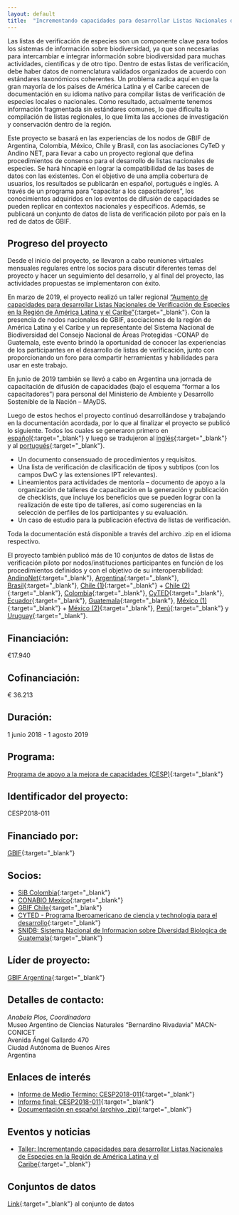 ```yaml
---
layout: default
title:  "Incrementando capacidades para desarrollar Listas Nacionales de Especies en la Región de América Latina y el Caribe"
---
```


Las listas de verificación de especies son un componente clave para todos los sistemas de información sobre biodiversidad, ya que son necesarias para intercambiar e integrar información sobre biodiversidad para muchas actividades, científicas y de otro tipo. Dentro de estas listas de verificación, debe haber datos de nomenclatura validados organizados de acuerdo con estándares taxonómicos coherentes. Un problema radica aquí en que la gran mayoría de los países de América Latina y el Caribe carecen de documentación en su idioma nativo para compilar listas de verificación de especies locales o nacionales. Como resultado, actualmente tenemos información fragmentada sin estándares comunes, lo que dificulta la compilación de listas regionales, lo que limita las acciones de investigación y conservación dentro de la región.  

Este proyecto se basará en las experiencias de los nodos de GBIF de Argentina, Colombia, México, Chile y Brasil, con las asociaciones CyTeD y Andino NET, para llevar a cabo un proyecto regional que defina procedimientos de consenso para el desarrollo de listas nacionales de especies. Se hará hincapié en lograr la compatibilidad de las bases de datos con las existentes. Con el objetivo de una amplia cobertura de usuarios, los resultados se publicarán en español, portugués e inglés. A través de un programa para “capacitar a los capacitadores”, los conocimientos adquiridos en los eventos de difusión de capacidades se pueden replicar en contextos nacionales y específicos. Además, se publicará un conjunto de datos de lista de verificación piloto por país en la red de datos de GBIF.

## Progreso del proyecto

Desde el inicio del proyecto, se llevaron a cabo reuniones virtuales mensuales regulares entre los socios para discutir diferentes temas del proyecto y hacer un seguimiento del desarrollo, y al final del proyecto, las actividades propuestas se implementaron con éxito.  

En marzo de 2019, el proyecto realizó un taller regional [“Aumento de capacidades para desarrollar Listas Nacionales de Verificación de Especies en la Región de América Latina y el Caribe”](https://www.gbif.org/event/3yT1dzm2dtvrxk3DOExdua/workshop-increasing-capacities-to-develop-national-species-checklists-in-the-latin-america-and-the-caribbean-region){:target="_blank"}. Con la presencia de nodos nacionales de GBIF, asociaciones de la región de América Latina y el Caribe y un representante del Sistema Nacional de Biodiversidad del Consejo Nacional de Áreas Protegidas -CONAP de Guatemala, este evento brindó la oportunidad de conocer las experiencias de los participantes en el desarrollo de listas de verificación, junto con proporcionando un foro para compartir herramientas y habilidades para usar en este trabajo.  

En junio de 2019 también se llevó a cabo en Argentina una jornada de capacitación de difusión de capacidades (bajo el esquema “formar a los capacitadores”) para personal del Ministerio de Ambiente y Desarrollo Sostenible de la Nación – MAyDS.  

Luego de estos hechos el proyecto continuó desarrollándose y trabajando en la documentación acordada, por lo que al finalizar el proyecto se publicó lo siguiente. Todos los cuales se generaron primero en [español](https://assets.ctfassets.net/uo17ejk9rkwj/1ya9Sy4UqvpzwesFmkCZ3d/3f4575f966c51974cb491402e616dba3/Documentos_-_Espa__ol.zip){:target="_blank"} y luego se tradujeron al [inglés](https://assets.ctfassets.net/uo17ejk9rkwj/77ocAl254xt4w3aosqfY8x/f5e66aa7fcd29026d01c0741079b0955/Documents_-__English.zip){:target="_blank"} y al [portugués](https://assets.ctfassets.net/uo17ejk9rkwj/5v8cpihbfBAXUpeB3btoei/b22ce4878bd37cc4c249ed55c684c6e6/Documentos_-_Portugu__s.zip){:target="_blank"}.
-	Un documento consensuado de procedimientos y requisitos.
-	Una lista de verificación de clasificación de tipos y subtipos (con los campos DwC y las extensiones IPT relevantes).
-	Lineamientos para actividades de mentoría – documento de apoyo a la organización de talleres de capacitación en la generación y publicación de checklists, que incluye los beneficios que se pueden lograr con la realización de este tipo de talleres, así como sugerencias en la selección de perfiles de los participantes y su evaluación.
-	Un caso de estudio para la publicación efectiva de listas de verificación.

Toda la documentación está disponible a través del archivo .zip en el idioma respectivo.  

El proyecto también publicó más de 10 conjuntos de datos de listas de verificación piloto por nodos/instituciones participantes en función de los procedimientos definidos y con el objetivo de su interoperabilidad: [AndinoNet](https://www.gbif.org/dataset/d1b86ae5-e4a2-4539-9d57-1ffd768d1558){:target="_blank"}, [Argentina](https://www.gbif.org/dataset/dfae77f6-2e10-45ee-a9ee-b006e1c49bac){:target="_blank"}, [Brasil](https://www.gbif.org/dataset/021cf0d3-aae6-417d-8682-ae535d17de89/project){:target="_blank"}, [Chile (1)](https://www.gbif.org/dataset/97ff233a-606c-4fc5-9eaa-bf4f3e9f0299){:target="_blank"} + [Chile (2)](https://www.gbif.org/dataset/51110943-8c1a-4a24-8178-bcd4c3e026d1){:target="_blank"}, [Colombia](https://www.gbif.org/dataset/e8b9ed9b-f715-4eac-ae24-772fbf40d7ae){:target="_blank"}, [CyTED](https://www.gbif.org/dataset/23c3d525-b630-4690-82b2-e9c53cf75739){:target="_blank"}, [Ecuador](https://www.gbif.org/dataset/7b1ab46e-b03e-47db-b0fb-2ae856a0ce2b){:target="_blank"}, [Guatemala](https://www.gbif.org/dataset/f6cdf322-c67f-406d-afd1-1dba97209ec0){:target="_blank"}, [México (1)](https://www.gbif.org/dataset/9222e07a-d3fd-4a1f-8ec9-98e83487b080){:target="_blank"} + [México (2)](https://www.gbif.org/dataset/c6846748-a99f-4de3-bec5-51cff7272f3b){:target="_blank"}, [Perú](https://www.gbif.org/dataset/d2bc2a7f-2a1a-4721-89db-4887d770e0dc){:target="_blank"} y [Uruguay](https://www.gbif.org/dataset/e5ee77ad-627f-440f-a9b5-b87fb78e1aaa){:target="_blank"}.

## Financiación: 

€17.940

## Cofinanciación: 

€ 36.213

## Duración: 

1 junio 2018 - 1 agosto 2019

## Programa: 

[Programa de apoyo a la mejora de capacidades (CESP)](https://www.gbif.org/programme/82219){:target="_blank"}

## Identificador del proyecto: 

CESP2018-011

## Financiado por:

[GBIF](http://www.gbif.org/){:target="_blank"}


## Socios:

* [SiB Colombia](https://biodiversidad.co/){:target="_blank"}
* [CONABIO Mexico](http://www.conabio.gob.mx/){:target="_blank"}
* [GBIF Chile](https://www.gbif.org/country/AR/abouthttp://www.gbif.org/country/CL/summary){:target="_blank"}
* [CYTED - Programa Iberoamericano de ciencia y technologia para el desarrollo](http://www.cyted.org/){:target="_blank"}
* [SNIDB: Sistema Nacional de Informacion sobre Diversidad Biologica de Guatemala](http://www.chmguatemala.gob.gt/index.php/redesdeinformacion/134-snidb-gt){:target="_blank"}


## Líder de proyecto:

[GBIF Argentina](http://www.sndb.mincyt.gob.ar/){:target="_blank"}

## Detalles de contacto:

*Anabela Plos, Coordinadora*  
Museo Argentino de Ciencias Naturales “Bernardino Rivadavia” MACN-CONICET  
Avenida Ángel Gallardo 470  
Ciudad Autónoma de Buenos Aires  
Argentina

## Enlaces de interés

- [Informe de Medio Término: CESP2018-011](https://assets.ctfassets.net/uo17ejk9rkwj/58iAZIuWwhNNWn8NOS83I6/18eec91f30154cd1558961317d61c919/CESP2018-011_mid-term_ready_for_web.pdf){:target="_blank"}
- [Informe final: CESP2018-011](https://assets.ctfassets.net/uo17ejk9rkwj/4UrRBVXjJH6hxpRQtraNlQ/97974198d4c6e8402400ed2a2002093a/CESP2018-011_Final_report_WEB.pdf){:target="_blank"}
- [Documentación en español (archivo .zip)](https://assets.ctfassets.net/uo17ejk9rkwj/1ya9Sy4UqvpzwesFmkCZ3d/3f4575f966c51974cb491402e616dba3/Documentos_-_Espa__ol.zip){:target="_blank"}

## Eventos y noticias

- [Taller: Incrementando capacidades para desarrollar Listas Nacionales de Especies en la Región de América Latina y el Caribe](https://www.gbif.org/event/3yT1dzm2dtvrxk3DOExdua/workshop-increasing-capacities-to-develop-national-species-checklists-in-the-latin-america-and-the-caribbean-region){:target="_blank"}


## Conjuntos de datos
[Link](https://www.gbif.org/project/1tM8FmqzlyGMmUiIMaaSsI/increasing-capacities-to-develop-national-species-checklists-in-the-latin-america-and-the-caribbean-region#datasets){:target="_blank"} al conjunto de datos
